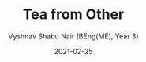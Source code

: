 ---
title: "Tea from Other"
date: 2021-02-25
continents: Asia
author: "Vyshnav Shabu Nair (BEng(ME), Year 3)"
authorImage: "/regions/oman/20210225/media/StudentHost.jpeg"
top: 5
left: 10
draft: true
---